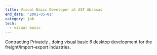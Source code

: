```yaml
---
title: Visual Basic Developer at AST Abraxas
end_date: "2001-05-01"
category: job
tech: 
  - visual basic
---
```

Contracting Privately , doing visual basic 6 desktop development for the freight/import-export industries.
